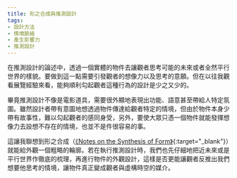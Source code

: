 ```yaml
---
title: 形之合成與推測設計
tags:
- 設計方法
- 情境脈絡
- 產生影響力
- 推測設計 
---
```


在推測設計的論述中，透過一個實體的物件去讓觀者思考可能的未來或者全然平行世界的樣貌。要做到這一點需要引發觀者的想像力以及思考的意願。但在以往我觀看展覽經驗來看，能夠順利勾起觀者這種行為的設計是少之又少的。

畢竟推測設計不像是電影道具，需要很外顯地表現出功能、語意甚至帶給人特定氛圍。雖然設計者帶有意圖地想透過物件傳達給觀者特定的情境，但由於物件本身少帶有故事性，難以勾起觀者的感同身受，另外，要使大眾只憑一個物件就能發揮想像力去設想不存在的情境，也並不是件很容易的事。

這讓我聯想到形之合成（[《Notes on the Synthesis of Form》](https://www.goodreads.com/book/show/320553.Notes_on_the_Synthesis_of_Form){:target="_blank"}）就能給外觀一個粗略的輪廓。若在執行推測設計時，我們也先仔細地把近未來或是平行世界作徹底的梳理，再進行物件的外觀設計，這樣是否更能讓觀者反推出我們想要他思考的情境，讓物件真正變成觀者與虛構時空的媒介。
